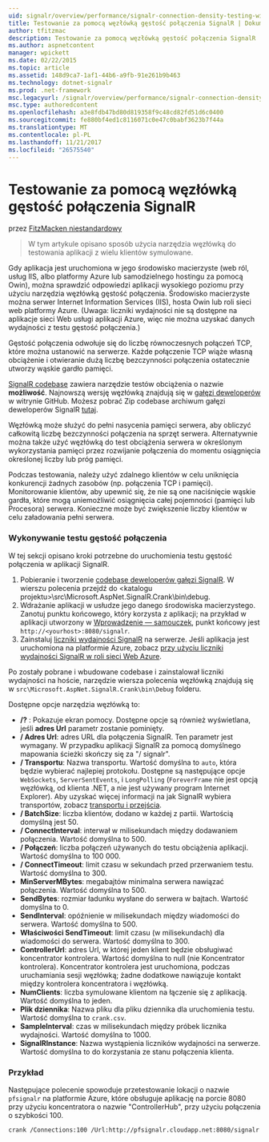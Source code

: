 ```yaml
---
uid: signalr/overview/performance/signalr-connection-density-testing-with-crank
title: Testowanie za pomocą węzłówką gęstość połączenia SignalR | Dokumentacja firmy Microsoft
author: tfitzmac
description: Testowanie za pomocą węzłówką gęstość połączenia SignalR
ms.author: aspnetcontent
manager: wpickett
ms.date: 02/22/2015
ms.topic: article
ms.assetid: 148d9ca7-1af1-44b6-a9fb-91e261b9b463
ms.technology: dotnet-signalr
ms.prod: .net-framework
msc.legacyurl: /signalr/overview/performance/signalr-connection-density-testing-with-crank
msc.type: authoredcontent
ms.openlocfilehash: a3e8fdb47bd80d819358f9c48cd82fd51d6c0400
ms.sourcegitcommit: fe880bf4ed1c8116071c0e47c0babf3623b7f44a
ms.translationtype: MT
ms.contentlocale: pl-PL
ms.lasthandoff: 11/21/2017
ms.locfileid: "26575540"
---
```

<a name="signalr-connection-density-testing-with-crank"></a>Testowanie za pomocą węzłówką gęstość połączenia SignalR
====================
przez [FitzMacken niestandardowy](https://github.com/tfitzmac)

> W tym artykule opisano sposób użycia narzędzia węzłówką do testowania aplikacji z wielu klientów symulowane.


Gdy aplikacja jest uruchomiona w jego środowisko macierzyste (web ról, usług IIS, albo platformy Azure lub samodzielnego hostingu za pomocą Owin), można sprawdzić odpowiedzi aplikacji wysokiego poziomu przy użyciu narzędzia węzłówką gęstość połączenia. Środowisko macierzyste można serwer Internet Information Services (IIS), hosta Owin lub roli sieci web platformy Azure. (Uwaga: liczniki wydajności nie są dostępne na aplikacje sieci Web usługi aplikacji Azure, więc nie można uzyskać danych wydajności z testu gęstość połączenia.)

Gęstość połączenia odwołuje się do liczbę równoczesnych połączeń TCP, które można ustanowić na serwerze. Każde połączenie TCP wiąże własną obciążenie i otwieranie dużą liczbę bezczynności połączenia ostatecznie utworzy wąskie gardło pamięci.

[SignalR codebase](https://github.com/signalr/signalr) zawiera narzędzie testów obciążenia o nazwie **możliwość**. Najnowszą wersję węzłówką znajdują się w [gałęzi deweloperów](https://github.com/SignalR/signalr/tree/dev) w witrynie GitHub. Możesz pobrać Zip codebase archiwum gałęzi deweloperów SignalR [tutaj](https://github.com/SignalR/SignalR/archive/dev.zip).

Węzłówką może służyć do pełni nasycenia pamięci serwera, aby obliczyć całkowitą liczbę bezczynności połączenia na sprzęt serwera. Alternatywnie można także użyć węzłówką do test obciążenia serwera w określonym wykorzystania pamięci przez rozwijanie połączenia do momentu osiągnięcia określonej liczby lub próg pamięci.

Podczas testowania, należy użyć zdalnego klientów w celu uniknięcia konkurencji żadnych zasobów (np. połączenia TCP i pamięci). Monitorowanie klientów, aby upewnić się, że nie są one naciśnięcie wąskie gardła, które mogą uniemożliwić osiągnięcia całej pojemności (pamięci lub Procesora) serwera. Konieczne może być zwiększenie liczby klientów w celu załadowania pełni serwera.

### <a name="running-a-connection-density-test"></a>Wykonywanie testu gęstość połączenia

W tej sekcji opisano kroki potrzebne do uruchomienia testu gęstość połączenia w aplikacji SignalR.

1. Pobieranie i tworzenie [codebase deweloperów gałęzi SignalR](https://github.com/SignalR/SignalR/archive/dev.zip). W wierszu polecenia przejdź do &lt;katalogu projektu&gt;\src\Microsoft.AspNet.SignalR.Crank\bin\debug.
2. Wdrażanie aplikacji w usłudze jego danego środowiska macierzystego. Zanotuj punktu końcowego, który korzysta z aplikacji; na przykład w aplikacji utworzony w [Wprowadzenie — samouczek](../getting-started/tutorial-getting-started-with-signalr.md), punkt końcowy jest `http://<yourhost>:8080/signalr`.
3. Zainstaluj [liczniki wydajności SignalR](signalr-performance.md#perfcounters) na serwerze. Jeśli aplikacja jest uruchomiona na platformie Azure, zobacz [przy użyciu liczniki wydajności SignalR w roli sieci Web Azure](using-signalr-performance-counters-in-an-azure-web-role.md).

Po zostały pobrane i wbudowane codebase i zainstalował liczniki wydajności na hoście, narzędzie wiersza polecenia węzłówką znajdują się w `src\Microsoft.AspNet.SignalR.Crank\bin\Debug` folderu.

Dostępne opcje narzędzia węzłówką to:

- **/?** : Pokazuje ekran pomocy. Dostępne opcje są również wyświetlana, jeśli **adres Url** parametr zostanie pominięty.
- **/ Adres Url**: adres URL dla połączenia SignalR. Ten parametr jest wymagany. W przypadku aplikacji SignalR za pomocą domyślnego mapowania ścieżki skończy się za "/ signalr".
- **/ Transportu**: Nazwa transportu. Wartość domyślna to `auto`, która będzie wybierać najlepiej protokołu. Dostępne są następujące opcje `WebSockets`, `ServerSentEvents`, i `LongPolling` (`ForeverFrame` nie jest opcją węzłówką, od klienta .NET, a nie jest używany program Internet Explorer). Aby uzyskać więcej informacji na jak SignalR wybiera transportów, zobacz [transportu i przejścia](../getting-started/introduction-to-signalr.md#transports).
- **/ BatchSize**: liczba klientów, dodano w każdej z partii. Wartością domyślną jest 50.
- **/ ConnectInterval**: interwał w milisekundach między dodawaniem połączenia. Wartość domyślna to 500.
- **/ Połączeń**: liczba połączeń używanych do testu obciążenia aplikacji. Wartość domyślna to 100 000.
- **/ ConnectTimeout**: limit czasu w sekundach przed przerwaniem testu. Wartość domyślna to 300.
- **MinServerMBytes**: megabajtów minimalna serwera nawiązać połączenia. Wartość domyślna to 500.
- **SendBytes**: rozmiar ładunku wysłane do serwera w bajtach. Wartość domyślna to 0.
- **SendInterval**: opóźnienie w milisekundach między wiadomości do serwera. Wartość domyślna to 500.
- **Właściwości SendTimeout**: limit czasu (w milisekundach) dla wiadomości do serwera. Wartość domyślna to 300.
- **ControllerUrl**: adres Url, w której jeden klient będzie obsługiwać koncentrator kontrolera. Wartość domyślna to null (nie Koncentrator kontrolera). Koncentrator kontrolera jest uruchomiona, podczas uruchamiania sesji węzłówką; żadne dodatkowe nawiązuje kontakt między kontrolera koncentratora i węzłówką.
- **NumClients**: liczba symulowane klientom na łączenie się z aplikacją. Wartość domyślna to jeden.
- **Plik dziennika**: Nazwa pliku dla pliku dziennika dla uruchomienia testu. Wartość domyślna to `crank.csv`.
- **SampleInterval**: czas w milisekundach między próbek licznika wydajności. Wartość domyślna to 1000.
- **SignalRInstance**: Nazwa wystąpienia liczników wydajności na serwerze. Wartość domyślna to do korzystania ze stanu połączenia klienta.

### <a name="example"></a>Przykład

Następujące polecenie spowoduje przetestowanie lokacji o nazwie `pfsignalr` na platformie Azure, które obsługuje aplikację na porcie 8080 przy użyciu koncentratora o nazwie "ControllerHub", przy użyciu połączenia o szybkości 100.

`crank /Connections:100 /Url:http://pfsignalr.cloudapp.net:8080/signalr`
